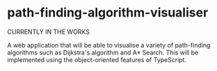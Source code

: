 # path-finding-algorithm-visualiser

CURRENTLY IN THE WORKS

A web application that will be able to visualise a variety of path-finding algorithms such as Dijkstra's algorithm and A* Search. This will be implemented using the object-oriented features of TypeScript.
